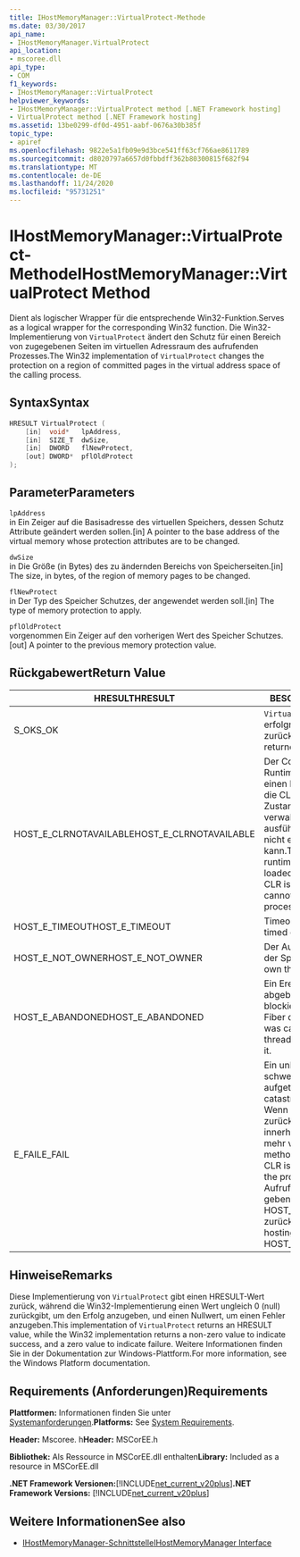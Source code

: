 ```yaml
---
title: IHostMemoryManager::VirtualProtect-Methode
ms.date: 03/30/2017
api_name:
- IHostMemoryManager.VirtualProtect
api_location:
- mscoree.dll
api_type:
- COM
f1_keywords:
- IHostMemoryManager::VirtualProtect
helpviewer_keywords:
- IHostMemoryManager::VirtualProtect method [.NET Framework hosting]
- VirtualProtect method [.NET Framework hosting]
ms.assetid: 13be0299-df0d-4951-aabf-0676a30b385f
topic_type:
- apiref
ms.openlocfilehash: 9822e5a1fb09e9d3bce541ff63cf766ae8611789
ms.sourcegitcommit: d8020797a6657d0fbbdff362b80300815f682f94
ms.translationtype: MT
ms.contentlocale: de-DE
ms.lasthandoff: 11/24/2020
ms.locfileid: "95731251"
---
```

# <a name="ihostmemorymanagervirtualprotect-method"></a><span data-ttu-id="dbfc7-102">IHostMemoryManager::VirtualProtect-Methode</span><span class="sxs-lookup"><span data-stu-id="dbfc7-102">IHostMemoryManager::VirtualProtect Method</span></span>

<span data-ttu-id="dbfc7-103">Dient als logischer Wrapper für die entsprechende Win32-Funktion.</span><span class="sxs-lookup"><span data-stu-id="dbfc7-103">Serves as a logical wrapper for the corresponding Win32 function.</span></span> <span data-ttu-id="dbfc7-104">Die Win32-Implementierung von `VirtualProtect` ändert den Schutz für einen Bereich von zugegebenen Seiten im virtuellen Adressraum des aufrufenden Prozesses.</span><span class="sxs-lookup"><span data-stu-id="dbfc7-104">The Win32 implementation of `VirtualProtect` changes the protection on a region of committed pages in the virtual address space of the calling process.</span></span>  
  
## <a name="syntax"></a><span data-ttu-id="dbfc7-105">Syntax</span><span class="sxs-lookup"><span data-stu-id="dbfc7-105">Syntax</span></span>  
  
```cpp  
HRESULT VirtualProtect (  
    [in]  void*   lpAddress,  
    [in]  SIZE_T  dwSize,  
    [in]  DWORD   flNewProtect,  
    [out] DWORD*  pflOldProtect  
);  
```  
  
## <a name="parameters"></a><span data-ttu-id="dbfc7-106">Parameter</span><span class="sxs-lookup"><span data-stu-id="dbfc7-106">Parameters</span></span>  

 `lpAddress`  
 <span data-ttu-id="dbfc7-107">in Ein Zeiger auf die Basisadresse des virtuellen Speichers, dessen Schutz Attribute geändert werden sollen.</span><span class="sxs-lookup"><span data-stu-id="dbfc7-107">[in] A pointer to the base address of the virtual memory whose protection attributes are to be changed.</span></span>  
  
 `dwSize`  
 <span data-ttu-id="dbfc7-108">in Die Größe (in Bytes) des zu ändernden Bereichs von Speicherseiten.</span><span class="sxs-lookup"><span data-stu-id="dbfc7-108">[in] The size, in bytes, of the region of memory pages to be changed.</span></span>  
  
 `flNewProtect`  
 <span data-ttu-id="dbfc7-109">in Der Typ des Speicher Schutzes, der angewendet werden soll.</span><span class="sxs-lookup"><span data-stu-id="dbfc7-109">[in] The type of memory protection to apply.</span></span>  
  
 `pflOldProtect`  
 <span data-ttu-id="dbfc7-110">vorgenommen Ein Zeiger auf den vorherigen Wert des Speicher Schutzes.</span><span class="sxs-lookup"><span data-stu-id="dbfc7-110">[out] A pointer to the previous memory protection value.</span></span>  
  
## <a name="return-value"></a><span data-ttu-id="dbfc7-111">Rückgabewert</span><span class="sxs-lookup"><span data-stu-id="dbfc7-111">Return Value</span></span>  
  
|<span data-ttu-id="dbfc7-112">HRESULT</span><span class="sxs-lookup"><span data-stu-id="dbfc7-112">HRESULT</span></span>|<span data-ttu-id="dbfc7-113">BESCHREIBUNG</span><span class="sxs-lookup"><span data-stu-id="dbfc7-113">Description</span></span>|  
|-------------|-----------------|  
|<span data-ttu-id="dbfc7-114">S_OK</span><span class="sxs-lookup"><span data-stu-id="dbfc7-114">S_OK</span></span>|<span data-ttu-id="dbfc7-115">`VirtualProtect` wurde erfolgreich zurückgegeben.</span><span class="sxs-lookup"><span data-stu-id="dbfc7-115">`VirtualProtect` returned successfully.</span></span>|  
|<span data-ttu-id="dbfc7-116">HOST_E_CLRNOTAVAILABLE</span><span class="sxs-lookup"><span data-stu-id="dbfc7-116">HOST_E_CLRNOTAVAILABLE</span></span>|<span data-ttu-id="dbfc7-117">Der Common Language Runtime (CLR) wurde nicht in einen Prozess geladen, oder die CLR befindet sich in einem Zustand, in dem Sie verwalteten Code nicht ausführen oder den-Befehl nicht erfolgreich verarbeiten kann.</span><span class="sxs-lookup"><span data-stu-id="dbfc7-117">The common language runtime (CLR) has not been loaded into a process, or the CLR is in a state in which it cannot run managed code or process the call successfully.</span></span>|  
|<span data-ttu-id="dbfc7-118">HOST_E_TIMEOUT</span><span class="sxs-lookup"><span data-stu-id="dbfc7-118">HOST_E_TIMEOUT</span></span>|<span data-ttu-id="dbfc7-119">Timeout des Aufrufes.</span><span class="sxs-lookup"><span data-stu-id="dbfc7-119">The call timed out.</span></span>|  
|<span data-ttu-id="dbfc7-120">HOST_E_NOT_OWNER</span><span class="sxs-lookup"><span data-stu-id="dbfc7-120">HOST_E_NOT_OWNER</span></span>|<span data-ttu-id="dbfc7-121">Der Aufrufer ist nicht Besitzer der Sperre.</span><span class="sxs-lookup"><span data-stu-id="dbfc7-121">The caller does not own the lock.</span></span>|  
|<span data-ttu-id="dbfc7-122">HOST_E_ABANDONED</span><span class="sxs-lookup"><span data-stu-id="dbfc7-122">HOST_E_ABANDONED</span></span>|<span data-ttu-id="dbfc7-123">Ein Ereignis wurde abgebrochen, während ein blockierter Thread oder eine Fiber darauf wartete.</span><span class="sxs-lookup"><span data-stu-id="dbfc7-123">An event was canceled while a blocked thread or fiber was waiting on it.</span></span>|  
|<span data-ttu-id="dbfc7-124">E_FAIL</span><span class="sxs-lookup"><span data-stu-id="dbfc7-124">E_FAIL</span></span>|<span data-ttu-id="dbfc7-125">Ein unbekannter schwerwiegender Fehler ist aufgetreten.</span><span class="sxs-lookup"><span data-stu-id="dbfc7-125">An unknown catastrophic failure occurred.</span></span> <span data-ttu-id="dbfc7-126">Wenn eine Methode E_FAIL zurückgibt, ist die CLR innerhalb des Prozesses nicht mehr verwendbar.</span><span class="sxs-lookup"><span data-stu-id="dbfc7-126">When a method returns E_FAIL, the CLR is no longer usable within the process.</span></span> <span data-ttu-id="dbfc7-127">Nachfolgende Aufrufe von Hostingmethoden geben HOST_E_CLRNOTAVAILABLE zurück.</span><span class="sxs-lookup"><span data-stu-id="dbfc7-127">Subsequent calls to hosting methods return HOST_E_CLRNOTAVAILABLE.</span></span>|  
  
## <a name="remarks"></a><span data-ttu-id="dbfc7-128">Hinweise</span><span class="sxs-lookup"><span data-stu-id="dbfc7-128">Remarks</span></span>  

 <span data-ttu-id="dbfc7-129">Diese Implementierung von `VirtualProtect` gibt einen HRESULT-Wert zurück, während die Win32-Implementierung einen Wert ungleich 0 (null) zurückgibt, um den Erfolg anzugeben, und einen Nullwert, um einen Fehler anzugeben.</span><span class="sxs-lookup"><span data-stu-id="dbfc7-129">This implementation of `VirtualProtect` returns an HRESULT value, while the Win32 implementation returns a non-zero value to indicate success, and a zero value to indicate failure.</span></span> <span data-ttu-id="dbfc7-130">Weitere Informationen finden Sie in der Dokumentation zur Windows-Plattform.</span><span class="sxs-lookup"><span data-stu-id="dbfc7-130">For more information, see the Windows Platform documentation.</span></span>  
  
## <a name="requirements"></a><span data-ttu-id="dbfc7-131">Requirements (Anforderungen)</span><span class="sxs-lookup"><span data-stu-id="dbfc7-131">Requirements</span></span>  

 <span data-ttu-id="dbfc7-132">**Plattformen:** Informationen finden Sie unter [Systemanforderungen](../../get-started/system-requirements.md).</span><span class="sxs-lookup"><span data-stu-id="dbfc7-132">**Platforms:** See [System Requirements](../../get-started/system-requirements.md).</span></span>  
  
 <span data-ttu-id="dbfc7-133">**Header:** Mscoree. h</span><span class="sxs-lookup"><span data-stu-id="dbfc7-133">**Header:** MSCorEE.h</span></span>  
  
 <span data-ttu-id="dbfc7-134">**Bibliothek:** Als Ressource in MSCorEE.dll enthalten</span><span class="sxs-lookup"><span data-stu-id="dbfc7-134">**Library:** Included as a resource in MSCorEE.dll</span></span>  
  
 <span data-ttu-id="dbfc7-135">**.NET Framework Versionen:**[!INCLUDE[net_current_v20plus](../../../../includes/net-current-v20plus-md.md)]</span><span class="sxs-lookup"><span data-stu-id="dbfc7-135">**.NET Framework Versions:** [!INCLUDE[net_current_v20plus](../../../../includes/net-current-v20plus-md.md)]</span></span>  
  
## <a name="see-also"></a><span data-ttu-id="dbfc7-136">Weitere Informationen</span><span class="sxs-lookup"><span data-stu-id="dbfc7-136">See also</span></span>

- [<span data-ttu-id="dbfc7-137">IHostMemoryManager-Schnittstelle</span><span class="sxs-lookup"><span data-stu-id="dbfc7-137">IHostMemoryManager Interface</span></span>](ihostmemorymanager-interface.md)
